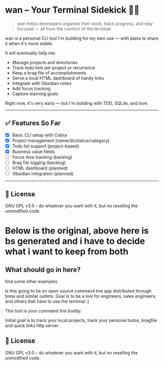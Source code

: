 # wan – Your Terminal Sidekick 🦸‍♂️

> wan helps developers organize their work, track progress, and stay focused — all from the comfort of the terminal.

wan is a personal CLI tool I'm building for my own use — with plans to share it when it's more stable.

It will eventually help me:
- Manage projects and directories
- Track todo lists per project or recurrence
- Keep a brag file of accomplishments
- Serve a local HTML dashboard of handy links
- Integrate with Obsidian notes
- Add focus tracking
- Capture learning goals

Right now, it's very early — but I'm building with TDD, SQLite, and love.

---

## ✅ Features So Far

- [x] Basic CLI setup with Cobra
- [x] Project management (name/dir/status/category)
- [x] Todo list support (project-based)
- [x] Business value fields
- [ ] Focus time tracking (backlog)
- [ ] Brag file logging (backlog)
- [ ] HTML dashboard (planned)
- [ ] Obsidian integration (planned)

---

## 🚀 License

GNU GPL v3.0 – do whatever you want with it, but no reselling the unmodified code.


# Below is the original, above here is bs generated and i have to decide what i want to keep from both
## What should go in here?
find some other examples


Is this going to be an open source command line app distributed through brew and similar outlets.
Goal is to be a tool for engineers, sales engineers, and others that have to use the terminal :)

This tool is your command line buddy.

Initial goal is to track your local projects, track your personal todos, bragfile and quick links http server

## 🚀 License

GNU GPL v3.0 – do whatever you want with it, but no reselling the unmodified code.

